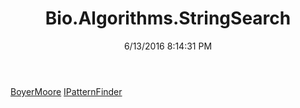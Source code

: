 ﻿---
title: Bio.Algorithms.StringSearch
date: 6/13/2016 8:14:31 PM
---

[BoyerMoore](T-Bio.Algorithms.StringSearch.BoyerMoore.html)
[IPatternFinder](T-Bio.Algorithms.StringSearch.IPatternFinder.html)
